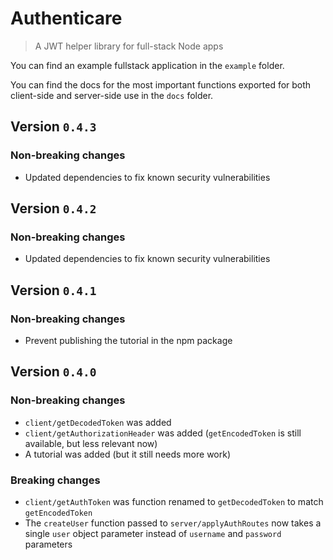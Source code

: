 #  Authenticare

> A JWT helper library for full-stack Node apps

You can find an example fullstack application in the `example` folder.

You can find the docs for the most important functions exported for both client-side and server-side use in the `docs` folder.

## Version `0.4.3`

### Non-breaking changes

* Updated dependencies to fix known security vulnerabilities


## Version `0.4.2`

### Non-breaking changes

* Updated dependencies to fix known security vulnerabilities


## Version `0.4.1`

### Non-breaking changes

* Prevent publishing the tutorial in the npm package


## Version `0.4.0`

### Non-breaking changes

* `client/getDecodedToken` was added
* `client/getAuthorizationHeader` was added (`getEncodedToken` is still available, but less relevant now)
* A tutorial was added (but it still needs more work)

### Breaking changes

* `client/getAuthToken` was function renamed to `getDecodedToken` to match `getEncodedToken`
* The `createUser` function passed to `server/applyAuthRoutes` now takes a single `user` object parameter instead of `username` and `password` parameters
